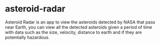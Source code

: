 # asteroid-radar
 Asteroid Radar is an app to view the asteroids detected by NASA that pass near Earth,
 you can view all the detected asteroids given a period of time with data such as the size,
 velocity, distance to earth and if they are potentially hazardous. 
